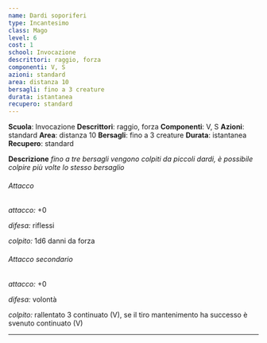 ```yaml
---
name: Dardi soporiferi
type: Incantesimo
class: Mago
level: 6
cost: 1
school: Invocazione
descrittori: raggio, forza
componenti: V, S
azioni: standard
area: distanza 10
bersagli: fino a 3 creature
durata: istantanea
recupero: standard
---
```

**Scuola**: Invocazione
**Descrittori**: raggio, forza
**Componenti**: V, S
**Azioni**: standard
**Area**: distanza 10
**Bersagli**: fino a 3 creature
**Durata**: istantanea
**Recupero**: standard

**Descrizione**
*fino a tre bersagli vengono colpiti da piccoli dardi, è possibile colpire più volte lo stesso bersaglio*

###### Attacco

*attacco:* +0

*difesa:* riflessi

*colpito:* 1d6 danni da forza

###### Attacco secondario

*attacco:* +0

*difesa:* volontà

*colpito:* rallentato 3 continuato (V), se il tiro mantenimento ha successo è svenuto continuato (V)

---